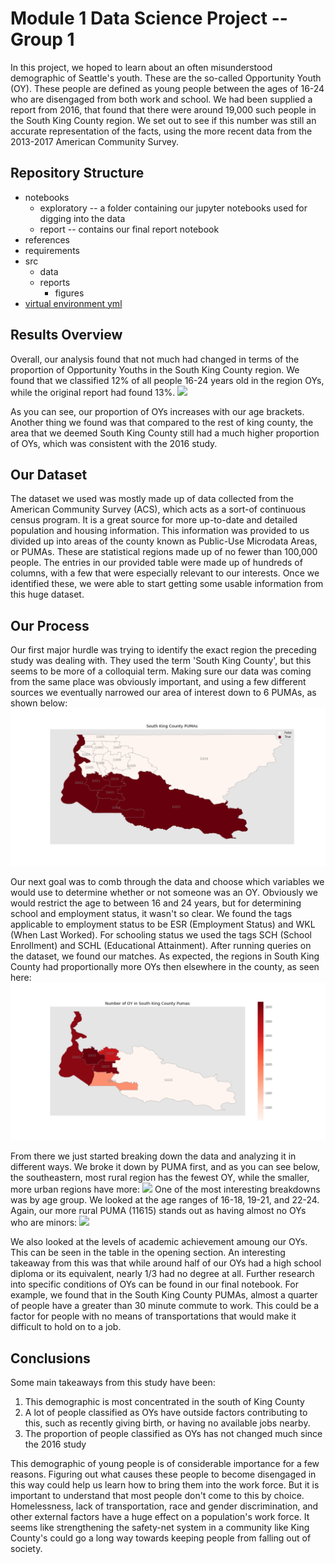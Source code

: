 # Module 1 Data Science Project -- Group 1

In this project, we hoped to learn about an often misunderstood demographic of Seattle's youth. These are the so-called Opportunity Youth (OY). These people are defined as young people between the ages of 16-24 who are disengaged from both work and school. We had been supplied a report from 2016, that found that there were around 19,000 such people in the South King County region. We set out to see if this number was still an accurate representation of the facts, using the more recent data from the 2013-2017 American Community Survey.

## Repository Structure
* notebooks
  * exploratory -- a folder containing our jupyter notebooks used for digging into the data
  * report -- contains our final report notebook
* references
* requirements
* src
  * data
  * reports
    * figures
* [virtual environment yml](./environment.yml)


## Results Overview

Overall, our analysis found that not much had changed in terms of the proportion of Opportunity Youths in the South King County region. We found that we classified 12% of all people 16-24 years old in the region OYs, while the original report had found 13%. 
![](./src/reports/figures/final-table.png)

As you can see, our proportion of OYs increases with our age brackets. Another thing we found was that compared to the rest of king county, the area that we deemed South King County still had a much higher proportion of OYs, which was consistent with the 2016 study.


## Our Dataset

The dataset we used was mostly made up of data collected from the American Community Survey (ACS), which acts as a sort-of continuous census program. It is a great source for more up-to-date and detailed population and housing information. This information was provided to us divided up into areas of the county known as Public-Use Microdata Areas, or PUMAs. These are statistical regions made up of no fewer than 100,000 people. The entries in our provided table were made up of hundreds of columns, with a few that were especially relevant to our interests. Once we identified these, we were able to start getting some usable information from this huge dataset.


## Our Process

Our first major hurdle was trying to identify the exact region the preceding study was dealing with. They used the term 'South King County', but this seems to be more of a colloquial term. Making sure our data was coming from the same place was obviously important, and using a few different sources we eventually narrowed our area of interest down to 6 PUMAs, as shown below:
![](./visualizations/pumas-map.png)

Our next goal was to comb through the data and choose which variables we would use to determine whether or not someone was an OY. Obviously we would restrict the age to between 16 and 24 years, but for determining school and employment status, it wasn't so clear. We found the tags applicable to employment status to be ESR (Employment Status) and WKL (When Last Worked). For schooling status we used the tags SCH (School Enrollment) and SCHL (Educational Attainment). After running queries on the dataset, we found our matches. As expected, the regions in South King County had proportionally more OYs then elsewhere in the county, as seen here:
![](./visualizations/oy-map.png)

From there we just started breaking down the data and analyzing it in different ways. We broke it down by PUMA first, and as you can see below, the southeastern, most rural region has the fewest OY, while the smaller, more urban regions have more:
![](.src/reports/figures/bar-chart.png)
One of the most interesting breakdowns was by age group. We looked at the age ranges of 16-18, 19-21, and 22-24. Again, our more rural PUMA (11615) stands out as having almost no OYs who are minors:
![](.src/reports/figures/age-chart.png)

We also looked at the levels of academic achievement amoung our OYs. This can be seen in the table in the opening section. An interesting takeaway from this was that while around half of our OYs had a high school diploma or its equivalent, nearly 1/3 had no degree at all. Further research into specific conditions of OYs can be found in our final notebook. For example, we found that in the South King County PUMAs, almost a quarter of people have a greater than 30 minute commute to work. This could be a factor for people with no means of transportations that would make it difficult to hold on to a job.




## Conclusions
Some main takeaways from this study have been:
1. This demographic is most concentrated in the south of King County
2. A lot of people classified as OYs have outside factors contributing to this, such as recently giving birth, or having no available jobs nearby.
3. The proportion of people classified as OYs has not changed much since the 2016 study


This demographic of young people is of considerable importance for a few reasons. Figuring out what causes these people to become disengaged in this way could help us learn how to bring them into the work force. But it is important to understand that most people don't come to this by choice. Homelessness, lack of transportation, race and gender discrimination, and other external factors have a huge effect on a population's work force. It seems like strengthening the safety-net system in a community like King County's could go a long way towards keeping people from falling out of society.

 



